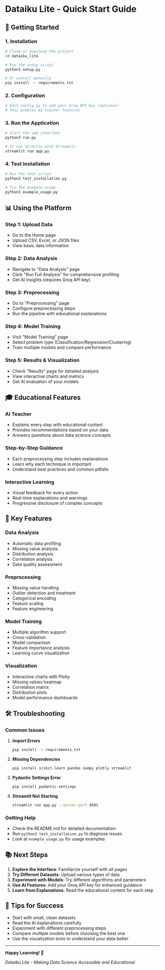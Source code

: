 # Dataiku Lite - Quick Start Guide

## 🚀 Getting Started

### 1. Installation
```bash
# Clone or download the project
cd dataiku_lite

# Run the setup script
python3 setup.py

# Or install manually
pip install -r requirements.txt
```

### 2. Configuration
```bash
# Edit config.py to add your Groq API key (optional)
# This enables AI teacher features
```

### 3. Run the Application
```bash
# Start the web interface
python3 run.py

# Or run directly with Streamlit
streamlit run app.py
```

### 4. Test Installation
```bash
# Run the test script
python3 test_installation.py

# Try the example usage
python3 example_usage.py
```

## 📊 Using the Platform

### Step 1: Upload Data
- Go to the Home page
- Upload CSV, Excel, or JSON files
- View basic data information

### Step 2: Data Analysis
- Navigate to "Data Analysis" page
- Click "Run Full Analysis" for comprehensive profiling
- Get AI insights (requires Groq API key)

### Step 3: Preprocessing
- Go to "Preprocessing" page
- Configure preprocessing steps
- Run the pipeline with educational explanations

### Step 4: Model Training
- Visit "Model Training" page
- Select problem type (Classification/Regression/Clustering)
- Train multiple models and compare performance

### Step 5: Results & Visualization
- Check "Results" page for detailed analysis
- View interactive charts and metrics
- Get AI evaluation of your models

## 🎓 Educational Features

### AI Teacher
- Explains every step with educational context
- Provides recommendations based on your data
- Answers questions about data science concepts

### Step-by-Step Guidance
- Each preprocessing step includes explanations
- Learn why each technique is important
- Understand best practices and common pitfalls

### Interactive Learning
- Visual feedback for every action
- Real-time explanations and warnings
- Progressive disclosure of complex concepts

## 🔧 Key Features

### Data Analysis
- Automatic data profiling
- Missing value analysis
- Distribution analysis
- Correlation analysis
- Data quality assessment

### Preprocessing
- Missing value handling
- Outlier detection and treatment
- Categorical encoding
- Feature scaling
- Feature engineering

### Model Training
- Multiple algorithm support
- Cross-validation
- Model comparison
- Feature importance analysis
- Learning curve visualization

### Visualization
- Interactive charts with Plotly
- Missing values heatmap
- Correlation matrix
- Distribution plots
- Model performance dashboards

## 🛠️ Troubleshooting

### Common Issues

1. **Import Errors**
   ```bash
   pip install -r requirements.txt
   ```

2. **Missing Dependencies**
   ```bash
   pip install scikit-learn pandas numpy plotly streamlit
   ```

3. **Pydantic Settings Error**
   ```bash
   pip install pydantic-settings
   ```

4. **Streamlit Not Starting**
   ```bash
   streamlit run app.py --server.port 8501
   ```

### Getting Help

- Check the README.md for detailed documentation
- Run `python3 test_installation.py` to diagnose issues
- Look at `example_usage.py` for usage examples

## 📚 Next Steps

1. **Explore the Interface**: Familiarize yourself with all pages
2. **Try Different Datasets**: Upload various types of data
3. **Experiment with Models**: Try different algorithms and parameters
4. **Use AI Features**: Add your Groq API key for enhanced guidance
5. **Learn from Explanations**: Read the educational content for each step

## 🎯 Tips for Success

- Start with small, clean datasets
- Read the AI explanations carefully
- Experiment with different preprocessing steps
- Compare multiple models before choosing the best one
- Use the visualization tools to understand your data better

---

**Happy Learning! 🎉**

*Dataiku Lite - Making Data Science Accessible and Educational*
